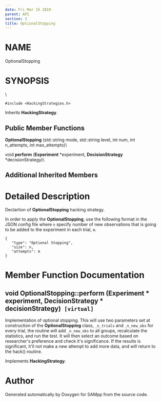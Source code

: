 ```yaml
---
date: Fri Mar 15 2019
parent: API
section: 3
title: OptionalStopping
---
```


NAME
====

OptionalStopping

SYNOPSIS
========

\

`#include <HackingStrategies.h>`

Inherits **HackingStrategy**.

Public Member Functions
-----------------------

**OptionalStopping** (std::string mode, std::string level, int num, int
n\_attempts, int max\_attempts)\

void **perform** (**Experiment** \*experiment, **DecisionStrategy**
\*decisionStrategy)\

Additional Inherited Members
----------------------------

Detailed Description
====================

Declartion of **OptionalStopping** hacking strategy.

In order to apply the **OptionalStopping**, use the following format in
the JSON config file where `n` specify number of new observations that
is going to be added to the experiment in each trial, `m`.

    {
       "type": "Optional Stopping",
       "size": n,
       "attempts": m
    }

Member Function Documentation
=============================

void OptionalStopping::perform (**Experiment** \* experiment, **DecisionStrategy** \* decisionStrategy)` [virtual]`
-------------------------------------------------------------------------------------------------------------------

Implementation of optional stopping. This will use two parameters set at
construction of the **OptionalStopping** class, `_n_trials` and
`_n_new_obs` for every trial, the routine will add `_n_new_obs` to all
groups, recalculate the statistics, and run the test. It will then
select an outcome based on researcher\'s preference and check it\'s
significance. If the results is significant, it\'ll not make a new
attempt to add more data, and will return to the hack() routine.

Implements **HackingStrategy**.

Author
======

Generated automatically by Doxygen for SAMpp from the source code.
